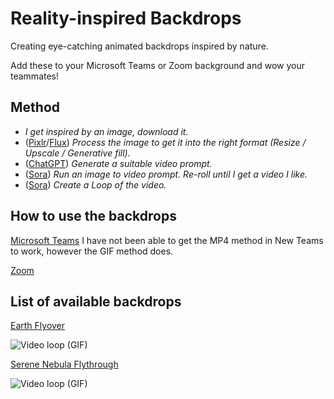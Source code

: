 # Reality-inspired Backdrops
Creating eye-catching animated backdrops inspired by nature.

Add these to your Microsoft Teams or Zoom background and wow your teammates!

## Method
- _I get inspired by an image, download it._
- ([Pixlr](https://pixlr.com)/[Flux](https://getimg.ai)) _Process the image to get it into the right format (Resize / Upscale / Generative fill)._
- ([ChatGPT](https://chatgpt.com/)) _Generate a suitable video prompt._
- ([Sora](https://sora.com/)) _Run an image to video prompt. Re-roll until I get a video I like._
- ([Sora](https://sora.com/)) _Create a Loop of the video._

## How to use the backdrops
[Microsoft Teams](https://lazyadmin.nl/office-365/microsoft-teams-animated-background/)
I have not been able to get the MP4 method in New Teams to work, however the GIF method does.

[Zoom](https://support.zoom.com/hc/en/article?id=zm_kb&sysparm_article=KB0060387)


## List of available backdrops
[Earth Flyover](./Earth-Flyover/readme.md)

![Video loop (GIF)](./Earth-Flyover/pettit-loop.gif)

[Serene Nebula Flythrough](./Serene-Nebula-Flythrough/readme.md)

![Video loop (GIF)](./Serene-Nebula-Flythrough/Serene-Nebula-Flythrough.gif)
